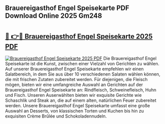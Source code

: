 ## Brauereigasthof Engel Speisekarte PDF Download Online 2025 Gm248

# <h2><a href="http://gccl59h.nevu.top/?p=Brauereigasthof+Engel+Speisekarte">🔗 👉🔴 Brauereigasthof Engel Speisekarte 2025 PDF</a></h2>

[![Brauereigasthof Engel Speisekarte 2025 PDF](https://i.imgur.com/dBaPXMq.png)](http://gccl59h.nevu.top/?p=Brauereigasthof+Engel+Speisekarte)
Die Brauereigasthof Engel Speisekarte ist die Kunst, zwischen einer Vielzahl von Gerichten zu wählen. Auf unserer Brauereigasthof Engel Speisekarte empfehlen wir einen Salatbereich, in dem Sie aus über 10 verschiedenen Salaten wählen können, die mit frischen Zutaten zubereitet werden. Für diejenigen, die Fleisch mögen, bieten wir eine umfangreiche Auswahl an Gerichten auf der Brauereigasthof Engel Speisekarte an: Rindfleisch, Schweinefleisch, Huhn und Fisch. Unseren Auserwählten bieten wir exquisite Gerichte wie Schaschlik und Steak an, die auf einem alten, natürlichen Feuer zubereitet werden. Unsere Brauereigasthof Engel Speisekarte umfasst eine große Auswahl an Desserts, von klassischen Torten und Kuchen bis hin zu exquisiten Crème Brûlée und Schokoladennudeln.
